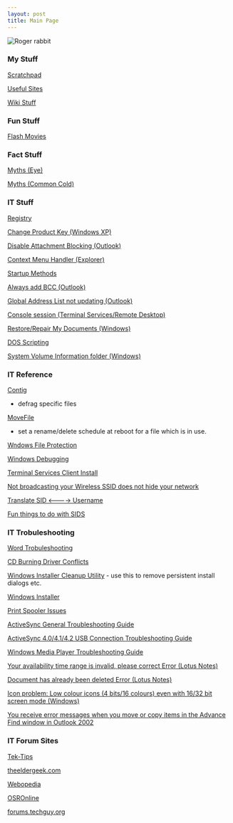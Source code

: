 ```yaml
---
layout: post 
title: Main Page
---
```


![Roger rabbit](roger2.gif "Roger rabbit")

### My Stuff

[Scratchpad](Scratchpad "wikilink")

[Useful Sites](Useful_Sites "wikilink")

[Wiki Stuff](Wiki_Stuff "wikilink")

### Fun Stuff

[Flash Movies](Flash_Movies "wikilink")

### Fact Stuff

[Myths (Eye)](Myths_(Eye) "wikilink")

[Myths (Common Cold)](Myths_(Common_Cold) "wikilink")

### IT Stuff

[Registry](Registry "wikilink")

[Change Product Key (Windows
XP)](Change_Product_Key_(Windows_XP) "wikilink")

[Disable Attachment Blocking
(Outlook)](Disable_Attachment_Blocking_(Outlook) "wikilink")

[Context Menu Handler
(Explorer)](Context_Menu_Handler_(Explorer) "wikilink")

[Startup Methods](Startup_Methods "wikilink")

[Always add BCC (Outlook)](Always_add_BCC_(Outlook) "wikilink")

[Global Address List not updating
(Outlook)](Global_Address_List_not_updating_(Outlook) "wikilink")

[Console session (Terminal Services/Remote
Desktop)](Console_session_(Terminal_Services/Remote_Desktop) "wikilink")

[Restore/Repair My Documents
(Windows)](Restore/Repair_My_Documents_(Windows) "wikilink")

[DOS Scripting](DOS_Scripting "wikilink")

[System Volume Information folder
(Windows)](System_Volume_Information_folder_(Windows) "wikilink")

### IT Reference

[Contig](http://www.microsoft.com/technet/sysinternals/FileAndDisk/Contig.mspx)
- defrag specific files

[MoveFile](http://www.microsoft.com/technet/sysinternals/FileAndDisk/pendmoves.mspx)
- set a rename/delete schedule at reboot for a file which is in use.

[Wndows File Protection](http://support.microsoft.com/kb/222193/EN-US/)

[Windows
Debugging](http://www.microsoft.com/whdc/devtools/debugging/debugstart.mspx)

[Terminal Services Client
Install](http://microsoft.com/windowsxp/pro/downloads/rdclientdl.asp)

[Not broadcasting your Wireless SSID does not hide your
network](http://www.wi-fiplanet.com/tutorials/article.php/3576541)

[Translate SID \<\-\-\--\>
Username](http://www.microsoft.com/technet/scriptcenter/resources/qanda/dec04/hey1203.mspx)

[Fun things to do with
SIDS](http://blogs.msdn.com/larryosterman/archive/2004/09/02/224713.aspx)

### IT Trobuleshooting

[Word Trobuleshooting](http://support.microsoft.com/kb/820919/)

[CD Burning Driver
Conflicts](http://support.microsoft.com/default.aspx?scid=KB;EN-US;q315345&)

[Windows Installer Cleanup
Utility](http://support.microsoft.com/kb/290301/en-us) - use this to
remove persistent install dialogs etc.

[Windows Installer](http://support.microsoft.com/kb/555175/en-us)

[Print Spooler Issues](http://support.microsoft.com/kb/324757)

[ActiveSync General Troubleshooting
Guide](http://www.pocketpcfaq.com/faqs/activesync/initialconfig.htm)

[ActiveSync 4.0/4.1/4.2 USB Connection Troubleshooting
Guide](http://www.microsoft.com/windowsmobile/help/activesync/default.mspx)

[Windows Media Player Troubleshooting
Guide](http://www.zachd.com/pss/pss.html)

[Your availability time range is invalid, please correct Error (Lotus
Notes)](Your_availability_time_range_is_invalid,_please_correct_Error_(Lotus_Notes) "wikilink")

[Document has already been deleted Error (Lotus
Notes)](Document_has_already_been_deleted_Error_(Lotus_Notes) "wikilink")

[Icon problem: Low colour icons (4 bits/16 colours) even with 16/32 bit
screen mode
(Windows)](Icon_problem:_Low_colour_icons_(4_bits/16_colours)_even_with_16/32_bit_screen_mode_(Windows) "wikilink")

[You receive error messages when you move or copy items in the Advance
Find window in Outlook
2002](http://support.microsoft.com/default.aspx?scid=kb;en-us;301415)

### IT Forum Sites

[Tek-Tips](http://www.tek-tips.com/)

[theeldergeek.com](http://www.theeldergeek.com/)

[Webopedia](http://www.webopedia.com/)

[OSROnline](http://www.osronline.com/)

[forums.techguy.org](http://forums.techguy.org/)
